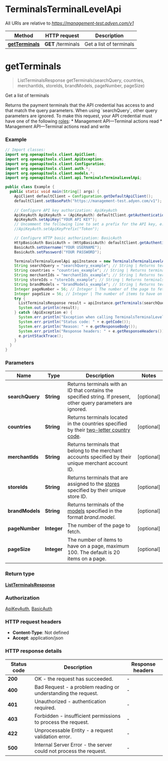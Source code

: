 # TerminalsTerminalLevelApi

All URIs are relative to *https://management-test.adyen.com/v1*

| Method | HTTP request | Description |
|------------- | ------------- | -------------|
| [**getTerminals**](TerminalsTerminalLevelApi.md#getTerminals) | **GET** /terminals | Get a list of terminals |


<a name="getTerminals"></a>
# **getTerminals**
> ListTerminalsResponse getTerminals(searchQuery, countries, merchantIds, storeIds, brandModels, pageNumber, pageSize)

Get a list of terminals

Returns the payment terminals that the API credential has access to and that match the query parameters.  When using &#x60;searchQuery&#x60;, other query parameters are ignored.  To make this request, your API credential must have one of the following [roles](https://docs.adyen.com/development-resources/api-credentials#api-permissions): * Management API—Terminal actions read * Management API—Terminal actions read and write

### Example
```java
// Import classes:
import org.openapitools.client.ApiClient;
import org.openapitools.client.ApiException;
import org.openapitools.client.Configuration;
import org.openapitools.client.auth.*;
import org.openapitools.client.models.*;
import org.openapitools.client.api.TerminalsTerminalLevelApi;

public class Example {
  public static void main(String[] args) {
    ApiClient defaultClient = Configuration.getDefaultApiClient();
    defaultClient.setBasePath("https://management-test.adyen.com/v1");
    
    // Configure API key authorization: ApiKeyAuth
    ApiKeyAuth ApiKeyAuth = (ApiKeyAuth) defaultClient.getAuthentication("ApiKeyAuth");
    ApiKeyAuth.setApiKey("YOUR API KEY");
    // Uncomment the following line to set a prefix for the API key, e.g. "Token" (defaults to null)
    //ApiKeyAuth.setApiKeyPrefix("Token");

    // Configure HTTP basic authorization: BasicAuth
    HttpBasicAuth BasicAuth = (HttpBasicAuth) defaultClient.getAuthentication("BasicAuth");
    BasicAuth.setUsername("YOUR USERNAME");
    BasicAuth.setPassword("YOUR PASSWORD");

    TerminalsTerminalLevelApi apiInstance = new TerminalsTerminalLevelApi(defaultClient);
    String searchQuery = "searchQuery_example"; // String | Returns terminals with an ID that contains the specified string. If present, other query parameters are ignored.
    String countries = "countries_example"; // String | Returns terminals located in the countries specified by their [two-letter country code](https://en.wikipedia.org/wiki/ISO_3166-1_alpha-2).
    String merchantIds = "merchantIds_example"; // String | Returns terminals that belong to the merchant accounts specified by their unique merchant account ID.
    String storeIds = "storeIds_example"; // String | Returns terminals that are assigned to the [stores](https://docs.adyen.com/api-explorer/#/ManagementService/latest/get/stores) specified by their unique store ID.
    String brandModels = "brandModels_example"; // String | Returns terminals of the [models](https://docs.adyen.com/api-explorer/#/ManagementService/latest/get/companies/{companyId}/terminalModels) specified in the format *brand.model*.
    Integer pageNumber = 56; // Integer | The number of the page to fetch.
    Integer pageSize = 56; // Integer | The number of items to have on a page, maximum 100. The default is 20 items on a page.
    try {
      ListTerminalsResponse result = apiInstance.getTerminals(searchQuery, countries, merchantIds, storeIds, brandModels, pageNumber, pageSize);
      System.out.println(result);
    } catch (ApiException e) {
      System.err.println("Exception when calling TerminalsTerminalLevelApi#getTerminals");
      System.err.println("Status code: " + e.getCode());
      System.err.println("Reason: " + e.getResponseBody());
      System.err.println("Response headers: " + e.getResponseHeaders());
      e.printStackTrace();
    }
  }
}
```

### Parameters

| Name | Type | Description  | Notes |
|------------- | ------------- | ------------- | -------------|
| **searchQuery** | **String**| Returns terminals with an ID that contains the specified string. If present, other query parameters are ignored. | [optional] |
| **countries** | **String**| Returns terminals located in the countries specified by their [two-letter country code](https://en.wikipedia.org/wiki/ISO_3166-1_alpha-2). | [optional] |
| **merchantIds** | **String**| Returns terminals that belong to the merchant accounts specified by their unique merchant account ID. | [optional] |
| **storeIds** | **String**| Returns terminals that are assigned to the [stores](https://docs.adyen.com/api-explorer/#/ManagementService/latest/get/stores) specified by their unique store ID. | [optional] |
| **brandModels** | **String**| Returns terminals of the [models](https://docs.adyen.com/api-explorer/#/ManagementService/latest/get/companies/{companyId}/terminalModels) specified in the format *brand.model*. | [optional] |
| **pageNumber** | **Integer**| The number of the page to fetch. | [optional] |
| **pageSize** | **Integer**| The number of items to have on a page, maximum 100. The default is 20 items on a page. | [optional] |

### Return type

[**ListTerminalsResponse**](ListTerminalsResponse.md)

### Authorization

[ApiKeyAuth](../README.md#ApiKeyAuth), [BasicAuth](../README.md#BasicAuth)

### HTTP request headers

 - **Content-Type**: Not defined
 - **Accept**: application/json

### HTTP response details
| Status code | Description | Response headers |
|-------------|-------------|------------------|
| **200** | OK - the request has succeeded. |  -  |
| **400** | Bad Request - a problem reading or understanding the request. |  -  |
| **401** | Unauthorized - authentication required. |  -  |
| **403** | Forbidden - insufficient permissions to process the request. |  -  |
| **422** | Unprocessable Entity - a request validation error. |  -  |
| **500** | Internal Server Error - the server could not process the request. |  -  |

